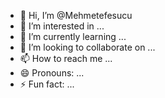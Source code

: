 - 👋 Hi, I’m @Mehmetefesucu
- 👀 I’m interested in ...
- 🌱 I’m currently learning ...
- 💞️ I’m looking to collaborate on ...
- 📫 How to reach me ...
- 😄 Pronouns: ...
- ⚡ Fun fact: ...

<!---
Mehmetefesucu/Mehmetefesucu is a ✨ special ✨ repository because its `README.md` (this file) appears on your GitHub profile.
You can click the Preview link to take a look at your changes.
--->
